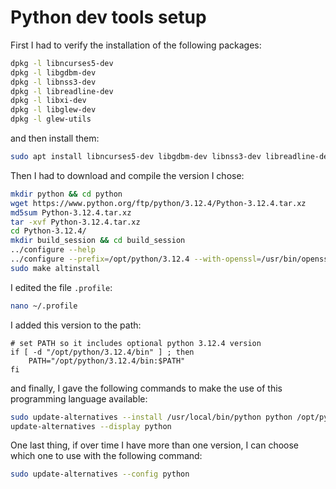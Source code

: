 # Python dev tools setup

First I had to verify the installation of the following packages:

```bash
dpkg -l libncurses5-dev
dpkg -l libgdbm-dev
dpkg -l libnss3-dev
dpkg -l libreadline-dev
dpkg -l libxi-dev
dpkg -l libglew-dev
dpkg -l glew-utils
```

and then install them:

```bash
sudo apt install libncurses5-dev libgdbm-dev libnss3-dev libreadline-dev libxi-dev libglew-dev glew-utils
```

Then I had to download and compile the version I chose:

```bash
mkdir python && cd python
wget https://www.python.org/ftp/python/3.12.4/Python-3.12.4.tar.xz
md5sum Python-3.12.4.tar.xz
tar -xvf Python-3.12.4.tar.xz
cd Python-3.12.4/
mkdir build_session && cd build_session
../configure --help
../configure --prefix=/opt/python/3.12.4 --with-openssl=/usr/bin/openssl --enable-big-digits --enable-ipv6 --enable-optimizations
sudo make altinstall
```

I edited the file `.profile`:

```bash
nano ~/.profile
```

I added this version to the path:

```text
# set PATH so it includes optional python 3.12.4 version
if [ -d "/opt/python/3.12.4/bin" ] ; then
    PATH="/opt/python/3.12.4/bin:$PATH"
fi
```

and finally, I gave the following commands to make the use of this programming language available:

```bash
sudo update-alternatives --install /usr/local/bin/python python /opt/python/3.12.4/bin/python3.12 110
update-alternatives --display python
```

One last thing, if over time I have more than one version, I can choose which one to use with the following command:

```bash
sudo update-alternatives --config python
```
